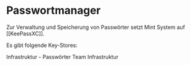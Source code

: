# Passwortmanager

Zur Verwaltung und Speicherung von Passwörter setzt Mint System auf [[KeePassXC]].

Es gibt folgende Key-Stores:

Infrastruktur - Passwörter Team Infrastruktur
